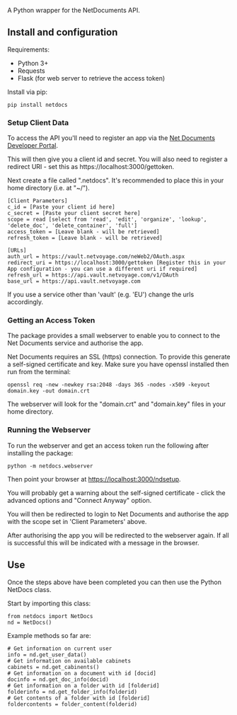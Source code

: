 A Python wrapper for the NetDocuments API.

## Install and configuration

Requirements:
* Python 3+
* Requests
* Flask (for web server to retrieve the access token)

Install via pip:
```
pip install netdocs
```

### Setup Client Data

To access the API you'll need to register an app via the [Net Documents Developer Portal](https://www.netdocuments.com/en-gb/Developer/).

This will then give you a client id and secret. You will also need to register a redirect URI - set this as https://localhost:3000/gettoken.

Next create a file called ".netdocs". It's recommended to place this in your home directory (i.e. at "~/").
```
[Client Parameters]
c_id = [Paste your client id here]
c_secret = [Paste your client secret here]
scope = read [select from 'read', 'edit', 'organize', 'lookup', 'delete_doc', 'delete_container', 'full']
access_token = [Leave blank - will be retrieved]
refresh_token = [Leave blank - will be retrieved]

[URLs]
auth_url = https://vault.netvoyage.com/neWeb2/OAuth.aspx
redirect_uri = https://localhost:3000/gettoken [Register this in your App configuration - you can use a different uri if required]
refresh_url = https://api.vault.netvoyage.com/v1/OAuth
base_url = https://api.vault.netvoyage.com
```
If you use a service other than 'vault' (e.g. 'EU') change the urls accordingly.

### Getting an Access Token

The package provides a small webserver to enable you to connect to the Net Documents service and authorise the app.

Net Documents requires an SSL (https) connection. To provide this generate a self-signed certificate and key.
Make sure you have openssl installed then run from the terminal:
```
openssl req -new -newkey rsa:2048 -days 365 -nodes -x509 -keyout domain.key -out domain.crt
```
The webserver will look for the "domain.crt" and "domain.key" files in your home directory.

### Running the Webserver

To run the webserver and get an access token run the following after installing the package:
```
python -m netdocs.webserver
```
Then point your browser at [https://localhost:3000/ndsetup](https://localhost:3000/ndsetup).

You will probably get a warning about the self-signed certificate - click the advanced options and "Connect Anyway" option.

You will then be redirected to login to Net Documents and authorise the app with the scope set in 'Client Parameters' above.

After authorising the app you will be redirected to the webserver again. 
If all is successful this will be indicated with a message in the browser.

## Use

Once the steps above have been completed you can then use the Python NetDocs class.

Start by importing this class:
```
from netdocs import NetDocs
nd = NetDocs()
```
Example methods so far are:
```
# Get information on current user
info = nd.get_user_data()
# Get information on available cabinets
cabinets = nd.get_cabinents()
# Get information on a document with id [docid]
docinfo = nd.get_doc_info(docid)
# Get information on a folder with id [folderid]
folderinfo = nd.get_folder_info(folderid)
# Get contents of a folder with id [folderid]
foldercontents = folder_content(folderid)
```